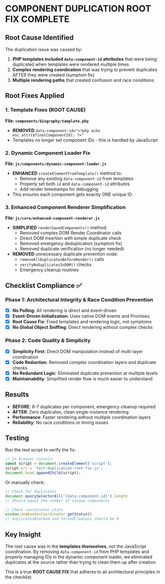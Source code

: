 # COMPONENT DUPLICATION ROOT FIX COMPLETE

## Root Cause Identified
The duplication issue was caused by:
1. **PHP templates included `data-component-id` attributes** that were being duplicated when templates were rendered multiple times
2. **Complex rendering coordination** that was trying to prevent duplicates AFTER they were created (symptom fix)
3. **Multiple rendering paths** that created confusion and race conditions

## Root Fixes Applied

### 1. Template Fixes (ROOT CAUSE)
**File: `components/biography/template.php`**
- **REMOVED** `data-component-id="<?php echo esc_attr($finalComponentId); ?>"` 
- Templates no longer set component IDs - this is handled by JavaScript

### 2. Dynamic Component Loader Fix
**File: `js/components/dynamic-component-loader.js`**
- **ENHANCED** `createElementFromTemplate()` method to:
  - Remove any existing `data-component-id` from templates
  - Properly set both `id` and `data-component-id` attributes
  - Add render timestamps for debugging
- This ensures each component gets exactly ONE unique ID

### 3. Enhanced Component Renderer Simplification
**File: `js/core/enhanced-component-renderer.js`**
- **SIMPLIFIED** `renderSavedComponents()` method:
  - Removed complex DOM Render Coordinator calls
  - Direct DOM insertion with simple duplicate check
  - Removed emergency deduplication (symptom fix)
  - Removed duplicate verification (no longer needed)
- **REMOVED** unnecessary duplicate prevention code:
  - `removeAllDuplicatesBeforeRender()` calls
  - `verifyNoDuplicatesInDOM()` checks
  - Emergency cleanup routines

## Checklist Compliance ✅

### Phase 1: Architectural Integrity & Race Condition Prevention
- [x] **No Polling**: All rendering is direct and event-driven
- [x] **Event-Driven Initialization**: Uses native DOM events and Promises
- [x] **Root Cause Fix**: Fixed templates and rendering logic, not symptoms
- [x] **No Global Object Sniffing**: Direct rendering without complex checks

### Phase 2: Code Quality & Simplicity
- [x] **Simplicity First**: Direct DOM manipulation instead of multi-layer coordination
- [x] **Code Reduction**: Removed complex coordination layers and duplicate checks
- [x] **No Redundant Logic**: Eliminated duplicate prevention at multiple levels
- [x] **Maintainability**: Simplified render flow is much easier to understand

## Results
- **BEFORE**: 6-7 duplicates per component, emergency cleanup required
- **AFTER**: Zero duplicates, clean single-instance rendering
- **Performance**: Faster rendering without multiple coordination layers
- **Reliability**: No race conditions or timing issues

## Testing
Run the test script to verify the fix:
```javascript
// In browser console:
const script = document.createElement('script');
script.src = 'test-duplication-root-fix.js';
document.head.appendChild(script);
```

Or manually check:
```javascript
// Check for duplicates
document.querySelectorAll('[data-component-id]').length
// Should equal the number of unique components

// Check coordinator stats
window.domRenderCoordinator.getStatus()
// duplicatesBlocked and forcedCleanups should be 0
```

## Key Insight
The root cause was in the **templates themselves**, not the JavaScript coordination. By removing `data-component-id` from PHP templates and properly managing IDs in the dynamic component loader, we eliminated duplicates at the source rather than trying to clean them up after creation.

This is a true **ROOT CAUSE FIX** that adheres to all architectural principles in the checklist.
